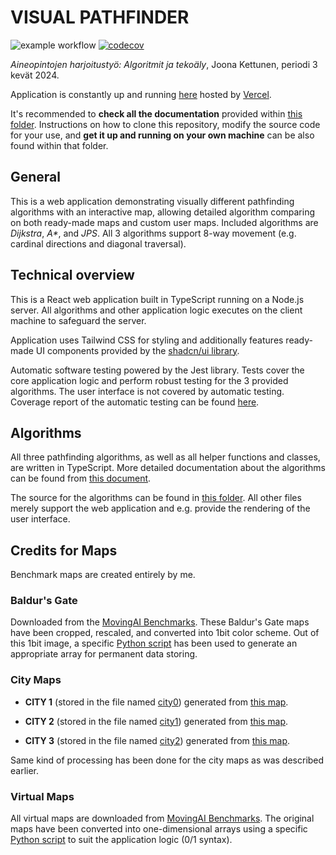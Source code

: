 # VISUAL PATHFINDER

![example workflow](https://github.com/joonarafael/visualpathfinder/actions/workflows/testing.yml/badge.svg) [![codecov](https://codecov.io/gh/joonarafael/visualpathfinder/graph/badge.svg?token=V8S1HKI7V1)](https://codecov.io/gh/joonarafael/visualpathfinder)

_Aineopintojen harjoitustyö: Algoritmit ja tekoäly_, Joona Kettunen, periodi 3 kevät 2024.

Application is constantly up and running [here](https://visualpathfinder.vercel.app/ "Visual Pathfinder Web Application") hosted by [Vercel](https://vercel.com/ "Vercel Homepage").

It's recommended to **check all the documentation** provided within [this folder](https://github.com/joonarafael/visualpathfinder/tree/main/documentation "Project Documentation Folder"). Instructions on how to clone this repository, modify the source code for your use, and **get it up and running on your own machine** can be also found within that folder.

## General

This is a web application demonstrating visually different pathfinding algorithms with an interactive map, allowing detailed algorithm comparing on both ready-made maps and custom user maps. Included algorithms are _Dijkstra_, _A\*_, and _JPS_. All 3 algorithms support 8-way movement (e.g. cardinal directions and diagonal traversal).

## Technical overview

This is a React web application built in TypeScript running on a Node.js server. All algorithms and other application logic executes on the client machine to safeguard the server.

Application uses Tailwind CSS for styling and additionally features ready-made UI components provided by the [shadcn/ui library](https://ui.shadcn.com/ "shadcn/ui Homepage").

Automatic software testing powered by the Jest library. Tests cover the core application logic and perform robust testing for the 3 provided algorithms. The user interface is not covered by automatic testing. Coverage report of the automatic testing can be found [here](https://app.codecov.io/gh/joonarafael/visualpathfinder "Codecov Report for Visual Pathfinder").

## Algorithms

All three pathfinding algorithms, as well as all helper functions and classes, are written in TypeScript. More detailed documentation about the algorithms can be found from [this document](https://github.com/joonarafael/visualpathfinder/tree/main/documentation/implementation_document.md "Implementation Document").

The source for the algorithms can be found in [this folder](https://github.com/joonarafael/visualpathfinder/tree/main/app/application/algorithms "Application Algorithm Folder"). All other files merely support the web application and e.g. provide the rendering of the user interface.

## Credits for Maps

Benchmark maps are created entirely by me.

### Baldur's Gate

Downloaded from the [MovingAI Benchmarks](https://www.movingai.com/benchmarks/index.html "Moving AI Lab Map Benchmarks"). These Baldur's Gate maps have been cropped, rescaled, and converted into 1bit color scheme. Out of this 1bit image, a specific [Python script](https://github.com/joonarafael/visualpathfinder/tree/main/supportingtools/1bitimagetolist.py "1 Bit Image to Array Python Script") has been used to generate an appropriate array for permanent data storing.

### City Maps

- **CITY 1** (stored in the file named [city0](https://github.com/joonarafael/visualpathfinder/tree/main/app/maps/cities/city0.tsx "Open File 'city0.tsx'")) generated from [this map](https://nextcity.org/images/made/BoeingStreetNetworkVisualLead_920_642_920_642_80.jpg "Open Original Reference for City 1").

- **CITY 2** (stored in the file named [city1](https://github.com/joonarafael/visualpathfinder/tree/main/app/maps/cities/city1.tsx "Open File 'city1.tsx'")) generated from [this map](https://s.hdnux.com/photos/61/76/04/13099288/3/rawImage.jpg "Open Original Reference for City 2").

- **CITY 3** (stored in the file named [city2](https://github.com/joonarafael/visualpathfinder/tree/main/app/maps/cities/city2.tsx "Open File 'city2.tsx'")) generated from [this map](https://s.hdnux.com/photos/61/76/04/13099293/3/rawImage.jpg "Open Original Reference for City 3").

Same kind of processing has been done for the city maps as was described earlier.

### Virtual Maps

All virtual maps are downloaded from [MovingAI Benchmarks](https://www.movingai.com/benchmarks/index.html "Moving AI Lab Map Benchmarks"). The original maps have been converted into one-dimensional arrays using a specific [Python script](https://github.com/joonarafael/visualpathfinder/tree/main/supportingtools/convertmaptoarray.py "Convert Moving AI map to Array Python Script") to suit the application logic (0/1 syntax).
